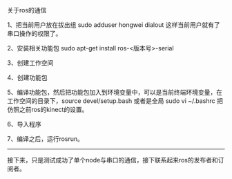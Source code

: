 关于ros的通信 

1、把当前用户放在拔出组 sudo adduser hongwei dialout 这样当前用户就有了串口操作的权限了。 

2、安装相关功能包 sudo apt-get install ros-<版本号>-serial 

3、创建工作空间 

4、创建功能包

 5、编译功能包，然后把功能包加入到环境变量中，可以是当前终端环境变量，在工作空间的目录下，source devel/setup.bash 或者是全局 sudo vi ~/.bashrc 把仿照之前ros的kinect的设置。 

6、导入程序 

7、编译之后，运行rosrun。

<hr/>

接下来，只是测试成功了单个node与串口的通信，接下联系起来ros的发布者和订阅者。
